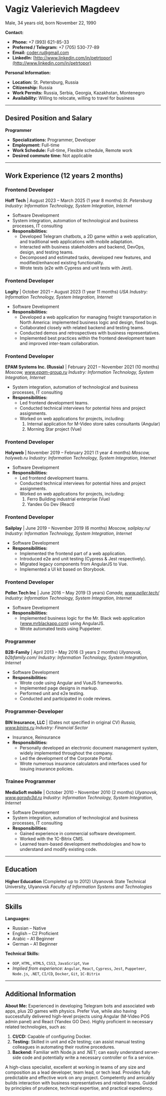 # Vagiz Valerievich Magdeev

Male, 34 years old, born November 22, 1990

**Contact:**

- **Phone:** +7 (993) 621-85-33
- **Preferred / Telegram:** +7 (705) 530-77-89
- **Email:** coder.ru@gmail.com
- **LinkedIn:** [http://www.linkedin.com/in/petrtopor](http://www.linkedin.com/in/petrtopor)

**Personal Information:**

- **Location:** St. Petersburg, Russia
- **Citizenship:** Russia
- **Work Permits:** Russia, Serbia, Georgia, Kazakhstan, Montenegro
- **Availability:** Willing to relocate, willing to travel for business

---

## Desired Position and Salary

**Programmer**

- **Specializations:** Programmer, Developer
- **Employment:** Full-time
- **Work Schedule:** Full-time, Flexible schedule, Remote work
- **Desired commute time:** Not applicable

---

## Work Experience (12 years 2 months)

### Frontend Developer

**Hoff Tech** | August 2023 – March 2025 (1 year 8 months)
_St. Petersburg_
_Industry: Information Technology, System Integration, Internet_

- Software Development
- System integration, automation of technological and business processes, IT consulting
- **Responsibilities:**
  - Developed Telegram chatbots, a 2D game within a web application, and traditional web applications with mobile adaptation.
  - Interacted with business stakeholders and backend, DevOps, design, and testing teams.
  - Decomposed and estimated tasks, developed new features, and modified/enhanced existing functionality.
  - Wrote tests (e2e with Cypress and unit tests with Jest).

### Frontend Developer

**Logity** | October 2021 – August 2023 (1 year 11 months)
_USA_
_Industry: Information Technology, System Integration, Internet_

- Software Development
- **Responsibilities:**
  - Developed a web application for managing freight transportation in North America: implemented business logic and design, fixed bugs.
  - Collaborated closely with related backend and testing teams.
  - Conducted demos and retrospectives with business representatives.
  - Implemented best practices within the frontend development team and improved inter-team collaboration.

### Frontend Developer

**EPAM Systems Inc. (Russia)** | February 2021 – November 2021 (10 months)
_Moscow, www.epam-group.ru_
_Industry: Information Technology, System Integration, Internet_

- System integration, automation of technological and business processes, IT consulting
- **Responsibilities:**
  - Led frontend development teams.
  - Conducted technical interviews for potential hires and project assignments.
  - Worked on web applications for projects, including:
    1.  Internal application for M-Video store sales consultants (Angular)
    2.  Morning Star project (Vue)

### Frontend Developer

**Holyweb** | November 2019 – February 2021 (1 year 4 months)
_Moscow, holyweb.ru_
_Industry: Information Technology, System Integration, Internet_

- Software Development
- **Responsibilities:**
  - Led frontend development teams.
  - Conducted technical interviews for potential hires and project assignments.
  - Worked on web applications for projects, including:
    1.  Ferro Building industrial enterprise (Vue)
    2.  Yandex Go Dev (React)

### Frontend Developer

**Sailplay** | June 2019 – November 2019 (6 months)
_Moscow, sailplay.ru/_
_Industry: Information Technology, System Integration, Internet_

- Software Development
- **Responsibilities:**
  - Implemented the frontend part of a web application.
  - Introduced e2e and unit testing (Cypress & Jest respectively).
  - Migrated legacy components from AngularJS to Vue.
  - Implemented a UI kit based on Storybook.

### Frontend Developer

**Peller.Tech Inc** | June 2016 – May 2019 (3 years)
_Canada, www.peller.tech/_
_Industry: Information Technology, System Integration, Internet_

- Software Development
- **Responsibilities:**
  - Implemented business logic for the Mr. Black web application (www.mrblackapp.com) using AngularJS.
  - Wrote automated tests using Puppeteer.

### Programmer

**B2B-Family** | April 2013 – May 2016 (3 years 2 months)
_Ulyanovsk, b2bfamily.com/_
_Industry: Information Technology, System Integration, Internet_

- Software Development
- **Responsibilities:**
  - Wrote code using Angular and VueJS frameworks.
  - Implemented page designs in markup.
  - Performed unit and e2e testing.
  - Conducted and participated in code reviews.

### Programmer-Developer

**BIN Insurance, LLC** | (Dates not specified in original CV)
_Russia, www.binins.ru_
_Industry: Financial Sector_

- Insurance, Reinsurance
- **Responsibilities:**
  - Personally developed an electronic document management system, widely implemented throughout the company.
  - Led the development of the Corporate Portal.
  - Wrote numerous insurance calculators and interfaces used for issuing insurance policies.

### Trainee Programmer

**MediaSoft mobile** | October 2010 – November 2010 (2 months)
_Ulyanovsk, www.gorodv3d.ru_
_Industry: Information Technology, System Integration, Internet_

- Software Development
- System integration, automation of technological and business processes, IT consulting
- **Responsibilities:**
  - Gained experience in commercial software development.
  - Worked with the 1C-Bitrix CMS.
  - Learned team-based development methodologies and how to understand and modify existing code.

---

## Education

**Higher Education** (Completed up to 2012)
Ulyanovsk State Technical University, Ulyanovsk
_Faculty of Information Systems and Technologies_

---

## Skills

**Languages:**

- Russian – Native
- English – C2 Proficient
- Arabic – A1 Beginner
- German – A1 Beginner

**Technical Skills:**

- `OOP`, `HTML`, `HTML5`, `CSS3`, `JavaScript`, `Vue`
- _Implied from experience:_ `Angular`, `React`, `Cypress`, `Jest`, `Puppeteer`, `Node.js`, `.NET`, `CI/CD`, `Docker`, `Git`, `1C-Bitrix`

---

## Additional Information

**About Me:**
Experienced in developing Telegram bots and associated web apps, plus 2D games with physics. Prefer Vue, while also having successfully delivered high-level projects using Angular (M-Video POS admin panel) and React (Yandex GO Dev). Highly proficient in necessary related technologies, such as:

1.  **CI/CD:** Capable of configuring Docker.
2.  **Testing:** Skilled in unit and e2e testing; can assist manual testing colleagues in automating their routine procedures.
3.  **Backend:** Familiar with Node.js and .NET; can easily understand server-side code and potentially write a necessary controller or fix a service.

A high-class specialist, excellent at working in teams of any size and composition as a lead developer, team lead, or tech lead. Provides fully predictable and effective work on any project. Competently and amicably builds interaction with business representatives and related teams. Guided by principles of prudence, technical expertise, and practical expediency.
